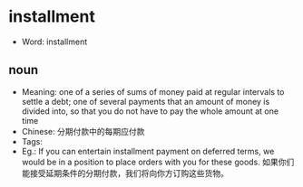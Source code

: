 # installment

- Word: installment

## noun

- Meaning: one of a series of sums of money paid at regular intervals to settle a debt; one of several payments that an amount of money is divided into, so that you do not have to pay the whole amount at one time
- Chinese: 分期付款中的每期应付款
- Tags: 
- Eg.: If you can entertain installment payment on deferred terms, we would be in a position to place orders with you for these goods. 如果你们能接受延期条件的分期付款，我们将向你方订购这些货物。

